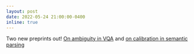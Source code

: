 ```yaml
---
layout: post
date: 2022-05-24 21:00:00-0400
inline: true
---
```


Two new preprints out! [On ambiguity in VQA](https://arxiv.org/abs/2211.07516) and [on calibration in semantic parsing](https://arxiv.org/abs/2211.07443)

